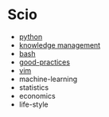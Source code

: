 # Scio

- [python](python)
- [knowledge management](knowledge-management)
- [bash](bash)
- [good-practices](good-practices)
- [vim](vim)
- machine-learning
- statistics
- economics
- life-style

